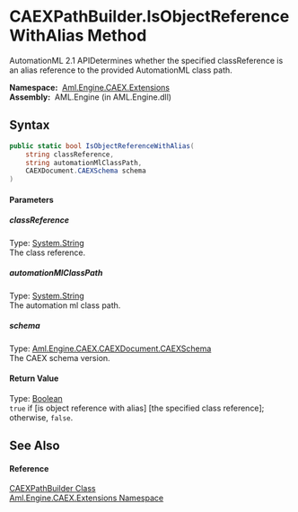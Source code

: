 CAEXPathBuilder.IsObjectReferenceWithAlias Method
=================================================
AutomationML 2.1 APIDetermines whether the specified classReference is an alias reference to the provided AutomationML class path.

  **Namespace:**  [Aml.Engine.CAEX.Extensions][1]  
  **Assembly:**  AML.Engine (in AML.Engine.dll)

Syntax
------

```csharp
public static bool IsObjectReferenceWithAlias(
	string classReference,
	string automationMlClassPath,
	CAEXDocument.CAEXSchema schema
)
```

#### Parameters

##### *classReference*
Type: [System.String][2]  
The class reference.

##### *automationMlClassPath*
Type: [System.String][2]  
The automation ml class path.

##### *schema*
Type: [Aml.Engine.CAEX.CAEXDocument.CAEXSchema][3]  
The CAEX schema version.

#### Return Value
Type: [Boolean][4]  
`true` if [is object reference with alias] [the specified class reference]; otherwise, `false`. 

See Also
--------

#### Reference
[CAEXPathBuilder Class][5]  
[Aml.Engine.CAEX.Extensions Namespace][1]  

[1]: ../README.md
[2]: https://docs.microsoft.com/dotnet/api/system.string
[3]: ../../Aml.Engine.CAEX/CAEXDocument_CAEXSchema/README.md
[4]: https://docs.microsoft.com/dotnet/api/system.boolean
[5]: README.md
[6]: https://www.automationml.org
[7]: ../../icons/logoShade.png